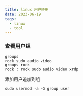 ```yaml
---
title: linux 用户使用
date: 2023-06-19
tags:
  - linux
  - tool
---
```


### 查看用户组

```Shell
groups
rock sudo audio video
groups rock
rock : rock sudo audio video xrdp
```

添加用户追加到组

```shell
sudo usermod -a -G group user
```